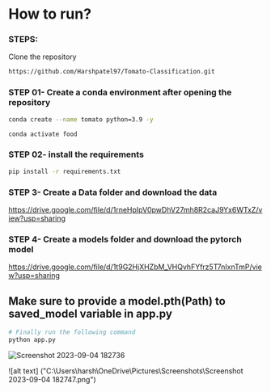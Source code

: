 
# How to run?
### STEPS:

Clone the repository

```bash
https://github.com/Harshpatel97/Tomato-Classification.git
```
### STEP 01- Create a conda environment after opening the repository

```bash
conda create --name tomato python=3.9 -y
```

```bash
conda activate food
```
### STEP 02- install the requirements
```bash
pip install -r requirements.txt
```

### STEP 3- Create a Data folder and download the data

https://drive.google.com/file/d/1rneHpIpV0pwDhV27mh8R2caJ9Yx6WTxZ/view?usp=sharing

### STEP 4- Create a models folder and download the pytorch model

https://drive.google.com/file/d/1t9G2HjXHZbM_VHQvhFYfrz5T7nIxnTmP/view?usp=sharing


## Make sure to provide a model.pth(Path) to saved_model variable in app.py

```bash
# Finally run the following command
python app.py
```

![Screenshot 2023-09-04 182736](https://github.com/Harshpatel97/Tomato-Classification/assets/129877052/909850f2-2984-4348-962c-66a226715335)


![alt text] ("C:\Users\harsh\OneDrive\Pictures\Screenshots\Screenshot 2023-09-04 182747.png")

